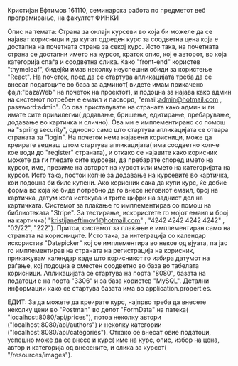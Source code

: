 Кристијан Ефтимов 161110, семинарска работа по предметот веб програмирање, на факултет ФИНКИ

Опис на темата:
Страна за онлајн курсеви во која би можеле да се најават корисници и да купат одреден курс за соодветна цена која е достапна на почетната 
страна за секој курс. Исто така, на почетната страна се достапни името на курсот, краток опис, кој е авторот, во која категорија спаѓа и 
соодветна слика. Како "front-end" користев "thymeleaf", бидејќи имав неколку неуспешни обиди за користење "React".
На почеток, пред да се стартува апликацијата треба да се внесат податоците во база за админот( видете имам прикачено фајл:"bazaWeb" на почеток на проектот), и подоцна за најава како админ на системот потребен е емаил и пасворд, "email:admin@hotmail.com , password:admin". Со ова пристапувате на страната како админ и ги имате сите привилегии( додавање, бришење,  едитирање, пребарување, додавање во картичка и слично). Ова ми е имплементирано со помош на "spring security", односно само што стартува апликацијата се отвара страната за "login". На почеток нема најавени корисници, може да креирате веднаш штом стартува апликацијата( има соодветно копче кое води до "register" страната), и откако се најавите како корисник можете да ги гледате сите курсеви, да пребарате според името на курсот, име, презиме на авторот на курсот или името на категоријата на курсот. Исто така, постои копче за додавање на курсевите во картичка, кои подоцна би биле купени.
Ако корисник сака да купи курс, ќе добие форма во која ќе биде потребно да го внесе неговиот емаил, број на картичка, датум кога истекува и трите цифри на задниот дел на картичката. Системот за плаќање го имплементирав со помош на библиотеката "Stripe". За тестирање, искористете го мојот емаил и број на картичка( "kristijaneftimov1@hotmail.com" , "4242 4242 4242 4242" , "02/22", "222"). Притоа, системот за плаќање е имплементиран само на страната на корисниците.
Исто така, за интеграција со календар искористив "Datepicker" кој се имплементира во некое од вјуата, па јас го имплементирав на страната на регистрација на корисник, прикажувам календар каде што корисникот го избира датумот на раѓање, кој подоцна е сместен соодветно во база во табелата корисници.
Апликацијата се стартува на порта "8080", базата на податоци е на порта "3306" и за база користев "MySQL". Детални информации како се стартува базата има во application.properties.    

ЕДИТ: За да можете да креирате курс, најпрво треба да внесете неколку цени во "Postman" во делот "FormData" на патека( "localhost:8080/api/prices"), потоа неколку автори ("localhost:8080/api/authors") и неколку категории ("localhost:8080/api/categories"). Откако се внесат овие податоци, успешно може да се внесе и курс( име на курс, опис, избор на цена, автор и категорија од внесените, и слика за курсот( "/resources/images").
